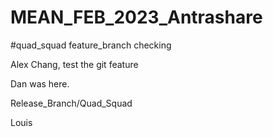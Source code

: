 # MEAN_FEB_2023_Antrashare

#quad_squad feature_branch checking


Alex Chang, test the git feature

Dan was here.

 Release_Branch/Quad_Squad

Louis
